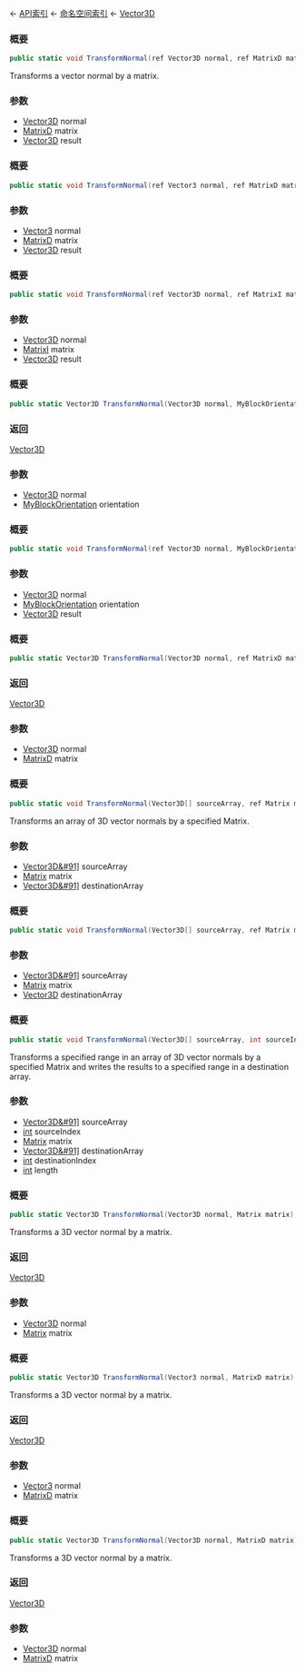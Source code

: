 ← [API索引](Api-Index) ← [命名空间索引](Namespace-Index) ← [Vector3D](VRageMath.Vector3D)

### 概要

```csharp
public static void TransformNormal(ref Vector3D normal, ref MatrixD matrix, out Vector3D result)
```

Transforms a vector normal by a matrix.

### 参数

* [Vector3D](VRageMath.Vector3D) normal
* [MatrixD](VRageMath.MatrixD) matrix
* [Vector3D](VRageMath.Vector3D) result
### 概要

```csharp
public static void TransformNormal(ref Vector3 normal, ref MatrixD matrix, out Vector3D result)
```

### 参数

* [Vector3](VRageMath.Vector3) normal
* [MatrixD](VRageMath.MatrixD) matrix
* [Vector3D](VRageMath.Vector3D) result
### 概要

```csharp
public static void TransformNormal(ref Vector3D normal, ref MatrixI matrix, out Vector3D result)
```

### 参数

* [Vector3D](VRageMath.Vector3D) normal
* [MatrixI](VRageMath.MatrixI) matrix
* [Vector3D](VRageMath.Vector3D) result
### 概要

```csharp
public static Vector3D TransformNormal(Vector3D normal, MyBlockOrientation orientation)
```

### 返回

[Vector3D](VRageMath.Vector3D)

### 参数

* [Vector3D](VRageMath.Vector3D) normal
* [MyBlockOrientation](VRageMath.MyBlockOrientation) orientation
### 概要

```csharp
public static void TransformNormal(ref Vector3D normal, MyBlockOrientation orientation, out Vector3D result)
```

### 参数

* [Vector3D](VRageMath.Vector3D) normal
* [MyBlockOrientation](VRageMath.MyBlockOrientation) orientation
* [Vector3D](VRageMath.Vector3D) result
### 概要

```csharp
public static Vector3D TransformNormal(Vector3D normal, ref MatrixD matrix)
```

### 返回

[Vector3D](VRageMath.Vector3D)

### 参数

* [Vector3D](VRageMath.Vector3D) normal
* [MatrixD](VRageMath.MatrixD) matrix
### 概要

```csharp
public static void TransformNormal(Vector3D[] sourceArray, ref Matrix matrix, Vector3D[] destinationArray)
```

Transforms an array of 3D vector normals by a specified Matrix.

### 参数

* [Vector3D&#91&#93;](VRageMath.Vector3D&#91&#93;) sourceArray
* [Matrix](VRageMath.Matrix) matrix
* [Vector3D&#91&#93;](VRageMath.Vector3D&#91&#93;) destinationArray
### 概要

```csharp
public static void TransformNormal(Vector3D[] sourceArray, ref Matrix matrix, *Vector3D destinationArray)
```

### 参数

* [Vector3D&#91&#93;](VRageMath.Vector3D&#91&#93;) sourceArray
* [Matrix](VRageMath.Matrix) matrix
* [Vector3D](VRageMath.Vector3D) destinationArray
### 概要

```csharp
public static void TransformNormal(Vector3D[] sourceArray, int sourceIndex, ref Matrix matrix, Vector3D[] destinationArray, int destinationIndex, int length)
```

Transforms a specified range in an array of 3D vector normals by a specified Matrix and writes the results to a specified range in a destination array.

### 参数

* [Vector3D&#91&#93;](VRageMath.Vector3D&#91&#93;) sourceArray
* [int](https://docs.microsoft.com/en-us/dotnet/api/System.Int32?view=netframework-4.6) sourceIndex
* [Matrix](VRageMath.Matrix) matrix
* [Vector3D&#91&#93;](VRageMath.Vector3D&#91&#93;) destinationArray
* [int](https://docs.microsoft.com/en-us/dotnet/api/System.Int32?view=netframework-4.6) destinationIndex
* [int](https://docs.microsoft.com/en-us/dotnet/api/System.Int32?view=netframework-4.6) length
### 概要

```csharp
public static Vector3D TransformNormal(Vector3D normal, Matrix matrix)
```

Transforms a 3D vector normal by a matrix.

### 返回

[Vector3D](VRageMath.Vector3D)

### 参数

* [Vector3D](VRageMath.Vector3D) normal
* [Matrix](VRageMath.Matrix) matrix
### 概要

```csharp
public static Vector3D TransformNormal(Vector3 normal, MatrixD matrix)
```

Transforms a 3D vector normal by a matrix.

### 返回

[Vector3D](VRageMath.Vector3D)

### 参数

* [Vector3](VRageMath.Vector3) normal
* [MatrixD](VRageMath.MatrixD) matrix
### 概要

```csharp
public static Vector3D TransformNormal(Vector3D normal, MatrixD matrix)
```

Transforms a 3D vector normal by a matrix.

### 返回

[Vector3D](VRageMath.Vector3D)

### 参数

* [Vector3D](VRageMath.Vector3D) normal
* [MatrixD](VRageMath.MatrixD) matrix

